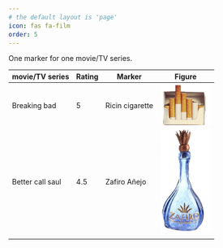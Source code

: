 ```yaml
---
# the default layout is 'page'
icon: fas fa-film
order: 5
---
```

One marker for one movie/TV series.

| movie/TV series  | Rating | Marker          | Figure                                                       |
| ---------------- | ------ | --------------- | ------------------------------------------------------------ |
| Breaking bad     | 5      | Ricin cigarette | <img src="/assets/img/movies/breaking_bad2.png" alt="app-screen" width="100" /> |
| Better call saul | 4.5    | Zafiro Añejo    | <img src="/assets/img/movies/better-call-saul.jpeg" alt="app-screen" width="100" /> |
|                  |        |                 |                                                              |



